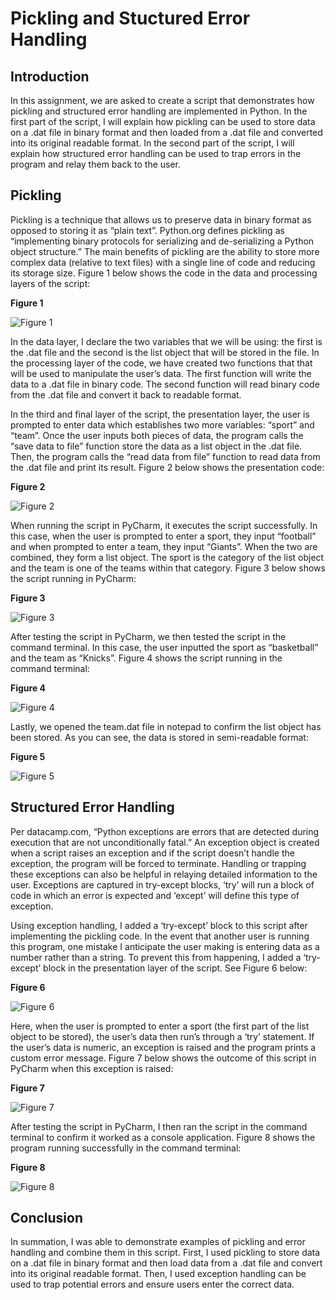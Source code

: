 # Pickling and Stuctured Error Handling
## Introduction
In this assignment, we are asked to create a script that demonstrates how pickling and structured error handling are implemented in Python. In the first part of the script, I will explain how pickling can be used to store data on a .dat file in binary format and then loaded from a .dat file and converted into its original readable format. In the second part of the script, I will explain how structured error handling can be used to trap errors in the program and relay them back to the user. 
## Pickling
Pickling is a technique that allows us to preserve data in binary format as opposed to storing it as “plain text”. Python.org defines pickling as “implementing binary protocols for serializing and de-serializing a Python object structure.” The main benefits of pickling are the ability to store more complex data (relative to text files) with a single line of code and reducing its storage size. Figure 1 below shows the code in the data and processing layers of the script:

**Figure 1**

![Figure 1]( https://github.com/shpy086/IntroToProg-Python-Mod07/blob/master/Figure1.png)

In the data layer, I declare the two variables that we will be using: the first is the .dat file and the second is the list object that will be stored in the file. In the processing layer of the code, we have created two functions that that will be used to manipulate the user’s data. The first function will write the data to a .dat file in binary code. The second function will read binary code from the .dat file and convert it back to readable format. 

In the third and final layer of the script, the presentation layer, the user is prompted to enter data which establishes two more variables: “sport” and “team”. Once the user inputs both pieces of data, the program calls the “save data to file” function store the data as a list object in the .dat file. Then, the program calls the “read data from file” function to read data from the .dat file and print its result. Figure 2 below shows the presentation code:

**Figure 2**

![Figure 2](https://github.com/shpy086/IntroToProg-Python-Mod07/blob/master/Figure2.png)

When running the script in PyCharm, it executes the script successfully. In this case, when the user is prompted to enter a sport, they input “football” and when prompted to enter a team, they input “Giants”. When the two are combined, they form a list object. The sport is the category of the list object and the team is one of the teams within that category. Figure 3 below shows the script running in PyCharm:

**Figure 3**

![Figure 3](https://github.com/shpy086/IntroToProg-Python-Mod07/blob/master/Figure3.png) 

After testing the script in PyCharm, we then tested the script in the command terminal. In this case, the user inputted the sport as “basketball” and the team as “Knicks”. Figure 4 shows the script running in the command terminal:

**Figure 4**

![Figure 4](https://github.com/shpy086/IntroToProg-Python-Mod07/blob/master/Figure4.png)

Lastly, we opened the team.dat file in notepad to confirm the list object has been stored. As you can see, the data is stored in semi-readable format:

**Figure 5**

![Figure 5](https://github.com/shpy086/IntroToProg-Python-Mod07/blob/master/Figure5.png)

## Structured Error Handling
Per datacamp.com, “Python exceptions are errors that are detected during execution that are not unconditionally fatal.” An exception object is created when a script raises an exception and if the script doesn’t handle the exception, the program will be forced to terminate. Handling or trapping these exceptions can also be helpful in relaying detailed information to the user. Exceptions are captured in try-except blocks, ‘try’ will run a block of code in which an error is expected and ‘except’ will define this type of exception.

Using exception handling, I added a ‘try-except’ block to this script after implementing the pickling code. In the event that another user is running this program, one mistake I anticipate the user making is entering data as a number rather than a string. To prevent this from happening, I added a ‘try-except’ block in the presentation layer of the script. See Figure 6 below:

**Figure 6**

![Figure 6](https://github.com/shpy086/IntroToProg-Python-Mod07/blob/master/Figure6.png)

Here, when the user is prompted to enter a sport (the first part of the list object to be stored), the user’s data then run’s through a ‘try’ statement. If the user’s data is numeric, an exception is raised and the program prints a custom error message. Figure 7 below shows the outcome of this script in PyCharm when this exception is raised:

**Figure 7**

![Figure 7](https://github.com/shpy086/IntroToProg-Python-Mod07/blob/master/Figure7.png)

After testing the script in PyCharm, I then ran the script in the command terminal to confirm it worked as a console application. Figure 8 shows the program running successfully in the command terminal:

**Figure 8**

![Figure 8]( https://github.com/shpy086/IntroToProg-Python-Mod07/blob/master/Figure8.png)

## Conclusion
In summation, I was able to demonstrate examples of pickling and error handling and combine them in this script. First, I used pickling to store data on a .dat file in binary format and then load data from a .dat file and convert into its original readable format. Then, I used exception handling can be used to trap potential errors and ensure users enter the correct data.
